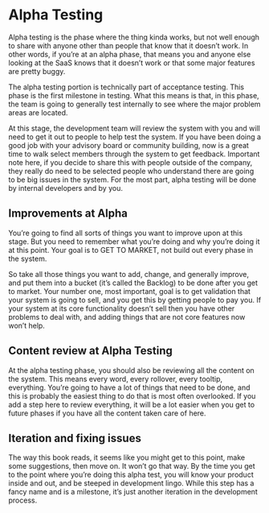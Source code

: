 # Alpha Testing

Alpha testing is the phase where the thing kinda works, but not well enough to share with anyone other than people that know that it doesn’t work. In other words, if you’re at an alpha phase, that means you and anyone else looking at the SaaS knows that it doesn’t work or that some major features are pretty buggy.

The alpha testing portion is technically part of acceptance testing. This phase is the first milestone in testing. What this means is that, in this phase, the team is going to generally test internally to see where the major problem areas are located.

At this stage, the development team will review the system with you and will need to get it out to people to help test the system. If you have been doing a good job with your advisory board or community building, now is a great time to walk select members through the system to get feedback. Important note here, if you decide to share this with people outside of the company, they really do need to be selected people who understand there are going to be big issues in the system. For the most part, alpha testing will be done by internal developers and by you.

## Improvements at Alpha

You’re going to find all sorts of things you want to improve upon at this stage. But you need to remember what you’re doing and why you’re doing it at this point. Your goal is to GET TO MARKET, not build out every phase in the system.  


So take all those things you want to add, change, and generally improve, and put them into a bucket \(it’s called the Backlog\) to be done after you get to market. Your number one, most important, goal is to get validation that your system is going to sell, and you get this by getting people to pay you. If your system at its core functionality doesn’t sell then you have other problems to deal with, and adding things that are not core features now won’t help.

## Content review at Alpha Testing

At the alpha testing phase, you should also be reviewing all the content on the system. This means every word, every rollover, every tooltip, everything. You’re going to have a lot of things that need to be done, and this is probably the easiest thing to do that is most often overlooked. If you add a step here to review everything, it will be a lot easier when you get to future phases if you have all the content taken care of here.  


## Iteration and fixing issues

The way this book reads, it seems like you might get to this point, make some suggestions, then move on. It won’t go that way. By the time you get to the point where you’re doing this alpha test, you will know your product inside and out, and be steeped in development lingo. While this step has a fancy name and is a milestone, it’s just another iteration in the development process.

